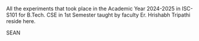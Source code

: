 
All the experiments that took place in the Academic Year 2024-2025 in ISC-S101 for B.Tech. CSE in 1st Semester taught by faculty Er. Hrishabh Tripathi reside here.



SEAN
